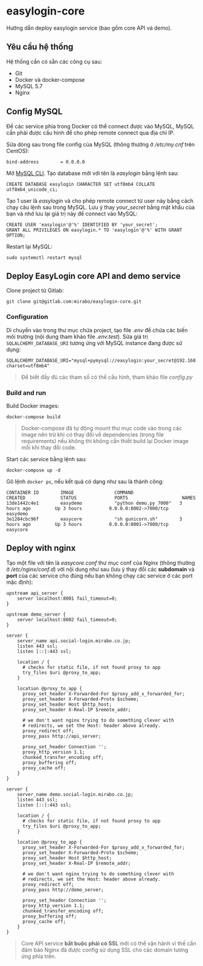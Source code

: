 # easylogin-core

Hướng dẫn deploy easylogin service (bao gồm core API và demo).

## Yêu cầu hệ thống

Hệ thống cần có sẵn các công cụ sau:

- Git
- Docker và docker-compose
- MySQL 5.7
- Nginx


## Config MySQL

Để các service phía trong Docker có thể connect được vào MySQL, MySQL cần phải được cấu hình để cho phép remote connect qua địa chỉ IP.

Sửa dòng sau trong file config của MySQL (thông thường ở */etc/my.cnf* trên CentOS):

```
bind-address		= 0.0.0.0
```

Mở [MySQL CLI](https://dev.mysql.com/doc/refman/5.7/en/mysql.html). Tạo database mới với tên là *easylogin* bằng lệnh sau:

```
CREATE DATABASE easylogin CHARACTER SET utf8mb4 COLLATE utf8mb4_unicode_ci;
```

Tạo 1 user là *easylogin* và cho phép remote connect từ user này bằng cách chạy câu lệnh sau trong MySQL. Lưu ý thay *your_secret* bằng mật khẩu của bạn và nhớ lưu lại giá trị này để connect vào MySQL:

```
CREATE USER 'easylogin'@'%' IDENTIFIED BY 'your_secret';
GRANT ALL PRIVILEGES ON easylogin.* TO 'easylogin'@'%' WITH GRANT OPTION;
```

Restart lại MySQL:

```
sudo systemctl restart mysql
```

## Deploy EasyLogin core API and demo service

Clone project từ Gitlab:

```
git clone git@gitlab.com:mirabo/easylogin-core.git
```

### Configuration

Di chuyển vào trong thư mục chứa project, tạo file *.env* để chứa các biến môi trường (nội dung tham khảo file *.env.test*). Sửa giá trị `SQLALCHEMY_DATABASE_URI` tương ứng với MySQL instance đang được sử dụng:

```
SQLALCHEMY_DATABASE_URI="mysql+pymysql://easylogin:your_secret@192.168.106.100/easylogin?charset=utf8mb4"
```

> Để biết đầy đủ các tham số có thể cấu hình, tham khảo file *config.py*


### Build and run

Build Docker images:

```
docker-compose build
```

> Docker-compose đã tự động mount thư mục code vào trong các image nên trừ khi có thay đổi về dependencies (trong file requirements) nếu không thì không cần thiết build lại Docker image mỗi khi thay đổi code.

Start các service bằng lệnh sau:

```
docker-compose up -d
```

Gõ lệnh `docker ps`, nếu kết quả có dạng như sau là thành công:

```
CONTAINER ID        IMAGE               COMMAND                 CREATED             STATUS              PORTS                    NAMES
13de1442c4e1        easydemo            "python demo.py 7000"   3 hours ago         Up 3 hours          0.0.0.0:8002->7000/tcp   easydemo
3e1284cbc96f        easycore            "sh gunicorn.sh"        3 hours ago         Up 3 hours          0.0.0.0:8001->7000/tcp   easycore
```

## Deploy with nginx

Tạo một file với tên là *easycore.conf* thư mục conf của Nginx (thông thường ở */etc/nginx/conf.d*) với nội dung như sau (lưu ý thay đổi các **subdomain** và **port** của các service cho đúng nếu bạn không chạy các service ở các port mặc định):

```
upstream api_server {
    server localhost:8001 fail_timeout=0;
}

upstream demo_server {
    server localhost:8002 fail_timeout=0;
}

server {
    server_name api.social-login.mirabo.co.jp;
    listen 443 ssl;
    listen [::]:443 ssl;

    location / {
      # checks for static file, if not found proxy to app
      try_files $uri @proxy_to_app;
    }

    location @proxy_to_app {
      proxy_set_header X-Forwarded-For $proxy_add_x_forwarded_for;
      proxy_set_header X-Forwarded-Proto $scheme;
      proxy_set_header Host $http_host;
      proxy_set_header X-Real-IP $remote_addr;

      # we don't want nginx trying to do something clever with
      # redirects, we set the Host: header above already.
      proxy_redirect off;
      proxy_pass http://api_server;

      proxy_set_header Connection '';
      proxy_http_version 1.1;
      chunked_transfer_encoding off;
      proxy_buffering off;
      proxy_cache off;
    }
}

server {
    server_name demo.social-login.mirabo.co.jp;
    listen 443 ssl;
    listen [::]:443 ssl;

    location / {
      # checks for static file, if not found proxy to app
      try_files $uri @proxy_to_app;
    }

    location @proxy_to_app {
      proxy_set_header X-Forwarded-For $proxy_add_x_forwarded_for;
      proxy_set_header X-Forwarded-Proto $scheme;
      proxy_set_header Host $http_host;
      proxy_set_header X-Real-IP $remote_addr;

      # we don't want nginx trying to do something clever with
      # redirects, we set the Host: header above already.
      proxy_redirect off;
      proxy_pass http://demo_server;

      proxy_set_header Connection '';
      proxy_http_version 1.1;
      chunked_transfer_encoding off;
      proxy_buffering off;
      proxy_cache off;
    }
}

```

> Core API service **bắt buộc phải có SSL** mới có thể vận hành vì thế cần đảm bảo Nginx đã được config sử dụng SSL cho các domain tương ứng phía trên.